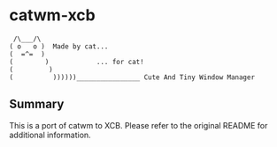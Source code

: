 catwm-xcb
=====

     /\___/\
    ( o   o )  Made by cat...
    (  =^=  )
    (        )            ... for cat!
    (         )
    (          ))))))________________ Cute And Tiny Window Manager

Summary
-------

This is a port of catwm to XCB. Please refer to the original README for additional information.